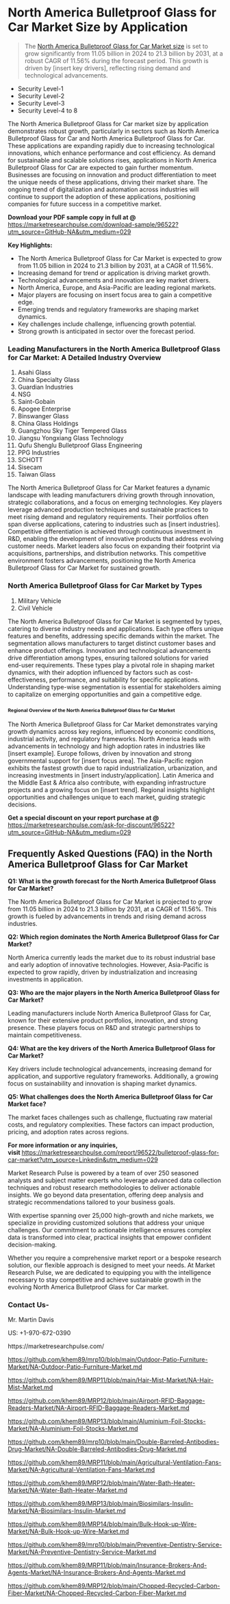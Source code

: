 <h1>North America Bulletproof Glass for Car Market&nbsp;Size by Application</h1><blockquote><p>The <a href="https://marketresearchpulse.com/download-sample/96522?utm_source=GitHub-NA&amp;utm_medium=029">North America Bulletproof Glass for Car Market size</a> is set to grow significantly from 11.05 billion in 2024 to 21.3 billion by 2031, at a robust CAGR of 11.56% during the forecast period. This growth is driven by [insert key drivers], reflecting rising demand and technological advancements.</p></blockquote><ul><li>Security Level-1<li> Security Level-2<li> Security Level-3<li> Security Level-4 to 8</li></ul><p>The North America Bulletproof Glass for Car market size by application demonstrates robust growth, particularly in sectors such as North America Bulletproof Glass for Car and North America Bulletproof Glass for Car. These applications are expanding rapidly due to increasing technological innovations, which enhance performance and cost efficiency. As demand for sustainable and scalable solutions rises, applications in North America Bulletproof Glass for Car are expected to gain further momentum. Businesses are focusing on innovation and product differentiation to meet the unique needs of these applications, driving their market share. The ongoing trend of digitalization and automation across industries will continue to support the adoption of these applications, positioning companies for future success in a competitive market.</p><p><strong>Download your PDF sample copy in full at @ </strong><a href="https://marketresearchpulse.com/download-sample/96522?utm_source=GitHub-NA&amp;utm_medium=029">https://marketresearchpulse.com/download-sample/96522?utm_source=GitHub-NA&amp;utm_medium=029</a></p><p><strong>Key Highlights: </strong></p><ul><li>The North America Bulletproof Glass for Car Market is expected to grow from 11.05 billion in 2024 to 21.3 billion by 2031, at a CAGR of 11.56%.</li><li>Increasing demand for trend or application is driving market growth.</li><li>Technological advancements and innovation are key market drivers.</li><li>North America, Europe, and Asia-Pacific are leading regional markets.</li><li>Major players are focusing on insert focus area to gain a competitive edge.</li><li>Emerging trends and regulatory frameworks are shaping market dynamics.</li><li>Key challenges include challenge, influencing growth potential.</li><li>Strong growth is anticipated in sector over the forecast period.</li></ul><h3>Leading Manufacturers in the North America Bulletproof Glass for Car Market: A Detailed Industry Overview</h3><ol><li>Asahi Glass</li><li>China Specialty Glass</li><li>Guardian Industries</li><li>NSG</li><li>Saint-Gobain</li><li>Apogee Enterprise</li><li>Binswanger Glass</li><li>China Glass Holdings</li><li>Guangzhou Sky Tiger Tempered Glass</li><li>Jiangsu Yongxiang Glass Technology</li><li>Qufu Shenglu Bulletproof Glass Engineering</li><li>PPG Industries</li><li>SCHOTT</li><li>Sisecam</li><li>Taiwan Glass</li></ol><div class="flex max-w-full flex-col flex-grow"><div class="min-h-8 text-message flex w-full flex-col items-end gap-2 whitespace-normal break-words [.text-message+&amp;]:mt-5" dir="auto" data-message-author-role="assistant" data-message-id="fd8432e4-4910-450d-b182-61b7bfb0a01f" data-message-model-slug="gpt-4o"><div class="flex w-full flex-col gap-1 empty:hidden first:pt-[3px]"><div class="markdown prose w-full break-words dark:prose-invert light"><p>The North America Bulletproof Glass for Car Market features a dynamic landscape with leading manufacturers driving growth through innovation, strategic collaborations, and a focus on emerging technologies. Key players leverage advanced production techniques and sustainable practices to meet rising demand and regulatory requirements. Their portfolios often span diverse applications, catering to industries such as [insert industries]. Competitive differentiation is achieved through continuous investment in R&amp;D, enabling the development of innovative products that address evolving customer needs. Market leaders also focus on expanding their footprint via acquisitions, partnerships, and distribution networks. This competitive environment fosters advancements, positioning the North America Bulletproof Glass for Car Market for sustained growth.</p></div></div></div></div><h3>North America Bulletproof Glass for Car Market by Types</h3><ol><li>Military Vehicle<li> Civil Vehicle</li></ol><div class="flex max-w-full flex-col flex-grow"><div class="min-h-8 text-message flex w-full flex-col items-end gap-2 whitespace-normal break-words [.text-message+&amp;]:mt-5" dir="auto" data-message-author-role="assistant" data-message-id="084470be-0bb7-4664-bddf-5156b4f41249" data-message-model-slug="gpt-4o-mini"><div class="flex w-full flex-col gap-1 empty:hidden first:pt-[3px]"><div class="markdown prose w-full break-words dark:prose-invert light"><p>The North America Bulletproof Glass for Car Market is segmented by types, catering to diverse industry needs and applications. Each type offers unique features and benefits, addressing specific demands within the market. The segmentation allows manufacturers to target distinct customer bases and enhance product offerings. Innovation and technological advancements drive differentiation among types, ensuring tailored solutions for varied end-user requirements. These types play a pivotal role in shaping market dynamics, with their adoption influenced by factors such as cost-effectiveness, performance, and suitability for specific applications. Understanding type-wise segmentation is essential for stakeholders aiming to capitalize on emerging opportunities and gain a competitive edge.</p></div></div></div></div><h3><span style="font-size: 11px;">Regional Overview of the North America Bulletproof Glass for Car Market</span></h3><div class="flex max-w-full flex-col flex-grow"><div class="min-h-8 text-message flex w-full flex-col items-end gap-2 whitespace-normal break-words [.text-message+&amp;]:mt-5" dir="auto" data-message-author-role="assistant" data-message-id="e9038762-ce64-4e30-91c9-9bd413514231" data-message-model-slug="gpt-4o-mini"><div class="flex w-full flex-col gap-1 empty:hidden first:pt-[3px]"><div class="markdown prose w-full break-words dark:prose-invert light"><p>The North America Bulletproof Glass for Car Market demonstrates varying growth dynamics across key regions, influenced by economic conditions, industrial activity, and regulatory frameworks. North America leads with advancements in technology and high adoption rates in industries like [insert example]. Europe follows, driven by innovation and strong governmental support for [insert focus area]. The Asia-Pacific region exhibits the fastest growth due to rapid industrialization, urbanization, and increasing investments in [insert industry/application]. Latin America and the Middle East &amp; Africa also contribute, with expanding infrastructure projects and a growing focus on [insert trend]. Regional insights highlight opportunities and challenges unique to each market, guiding strategic decisions.</p></div></div></div></div><p><strong>Get a special discount on your report purchase at @ </strong><a href="https://marketresearchpulse.com/ask-for-discount/96522?utm_source=GitHub-NA&amp;utm_medium=029">https://marketresearchpulse.com/ask-for-discount/96522?utm_source=GitHub-NA&amp;utm_medium=029</a></p><h2>Frequently Asked Questions (FAQ) in the North America Bulletproof Glass for Car Market</h2><p><strong>Q1: What is the growth forecast for the North America Bulletproof Glass for Car Market?</strong></p><p>The North America Bulletproof Glass for Car Market is projected to grow from 11.05 billion in 2024 to 21.3 billion by 2031, at a CAGR of 11.56%. This growth is fueled by advancements in trends and rising demand across industries.</p><p><strong>Q2: Which region dominates the North America Bulletproof Glass for Car Market?</strong></p><p>North America currently leads the market due to its robust industrial base and early adoption of innovative technologies. However, Asia-Pacific is expected to grow rapidly, driven by industrialization and increasing investments in application.</p><p><strong>Q3: Who are the major players in the North America Bulletproof Glass for Car Market?</strong></p><p>Leading manufacturers include North America Bulletproof Glass for Car, known for their extensive product portfolios, innovation, and strong presence. These players focus on R&amp;D and strategic partnerships to maintain competitiveness.</p><p><strong>Q4: What are the key drivers of the North America Bulletproof Glass for Car Market?</strong></p><p>Key drivers include technological advancements, increasing demand for application, and supportive regulatory frameworks. Additionally, a growing focus on sustainability and innovation is shaping market dynamics.</p><p><strong>Q5: What challenges does the North America Bulletproof Glass for Car Market face?</strong></p><p>The market faces challenges such as challenge, fluctuating raw material costs, and regulatory complexities. These factors can impact production, pricing, and adoption rates across regions.</p><p><strong>For more information or any inquiries, visit&nbsp;</strong><a href="https://marketresearchpulse.com/report/96522/bulletproof-glass-for-car-market?utm_source=Linkedin&utm_medium=029">https://marketresearchpulse.com/report/96522/bulletproof-glass-for-car-market?utm_source=Linkedin&utm_medium=029</a></p><p>Market Research Pulse is powered by a team of over 250 seasoned analysts and subject matter experts who leverage advanced data collection techniques and robust research methodologies to deliver actionable insights. We go beyond data presentation, offering deep analysis and strategic recommendations tailored to your business goals.</p><p>With expertise spanning over 25,000 high-growth and niche markets, we specialize in providing customized solutions that address your unique challenges. Our commitment to actionable intelligence ensures complex data is transformed into clear, practical insights that empower confident decision-making.</p><p>Whether you require a comprehensive market report or a bespoke research solution, our flexible approach is designed to meet your needs. At Market Research Pulse, we are dedicated to equipping you with the intelligence necessary to stay competitive and achieve sustainable growth in the evolving North America Bulletproof Glass for Car market.</p><h3><strong>Contact Us-</strong></h3><p>Mr. Martin Davis</p><p>US: +1-970-672-0390</p><p>https://marketresearchpulse.com/</p><p><a href="https://github.com/khem89/mrp10/blob/main/Outdoor-Patio-Furniture-Market/NA-Outdoor-Patio-Furniture-Market.md">https://github.com/khem89/mrp10/blob/main/Outdoor-Patio-Furniture-Market/NA-Outdoor-Patio-Furniture-Market.md</a></p><p><a href="https://github.com/khem89/MRP11/blob/main/Hair-Mist-Market/NA-Hair-Mist-Market.md">https://github.com/khem89/MRP11/blob/main/Hair-Mist-Market/NA-Hair-Mist-Market.md</a></p><p><a href="https://github.com/khem89/MRP12/blob/main/Airport-RFID-Baggage-Readers-Market/NA-Airport-RFID-Baggage-Readers-Market.md">https://github.com/khem89/MRP12/blob/main/Airport-RFID-Baggage-Readers-Market/NA-Airport-RFID-Baggage-Readers-Market.md</a></p><p><a href="https://github.com/khem89/MRP13/blob/main/Aluminium-Foil-Stocks-Market/NA-Aluminium-Foil-Stocks-Market.md">https://github.com/khem89/MRP13/blob/main/Aluminium-Foil-Stocks-Market/NA-Aluminium-Foil-Stocks-Market.md</a></p><p><a href="https://github.com/khem89/mrp10/blob/main/Double-Barreled-Antibodies-Drug-Market/NA-Double-Barreled-Antibodies-Drug-Market.md">https://github.com/khem89/mrp10/blob/main/Double-Barreled-Antibodies-Drug-Market/NA-Double-Barreled-Antibodies-Drug-Market.md</a></p><p><a href="https://github.com/khem89/MRP11/blob/main/Agricultural-Ventilation-Fans-Market/NA-Agricultural-Ventilation-Fans-Market.md">https://github.com/khem89/MRP11/blob/main/Agricultural-Ventilation-Fans-Market/NA-Agricultural-Ventilation-Fans-Market.md</a></p><p><a href="https://github.com/khem89/MRP12/blob/main/Water-Bath-Heater-Market/NA-Water-Bath-Heater-Market.md">https://github.com/khem89/MRP12/blob/main/Water-Bath-Heater-Market/NA-Water-Bath-Heater-Market.md</a></p><p><a href="https://github.com/khem89/MRP13/blob/main/Biosimilars-Insulin-Market/NA-Biosimilars-Insulin-Market.md">https://github.com/khem89/MRP13/blob/main/Biosimilars-Insulin-Market/NA-Biosimilars-Insulin-Market.md</a></p><p><a href="https://github.com/khem89/MRP14/blob/main/Bulk-Hook-up-Wire-Market/NA-Bulk-Hook-up-Wire-Market.md">https://github.com/khem89/MRP14/blob/main/Bulk-Hook-up-Wire-Market/NA-Bulk-Hook-up-Wire-Market.md</a></p><p><a href="https://github.com/khem89/mrp10/blob/main/Preventive-Dentistry-Service-Market/NA-Preventive-Dentistry-Service-Market.md">https://github.com/khem89/mrp10/blob/main/Preventive-Dentistry-Service-Market/NA-Preventive-Dentistry-Service-Market.md</a></p><p><a href="https://github.com/khem89/MRP11/blob/main/Insurance-Brokers-And-Agents-Market/NA-Insurance-Brokers-And-Agents-Market.md">https://github.com/khem89/MRP11/blob/main/Insurance-Brokers-And-Agents-Market/NA-Insurance-Brokers-And-Agents-Market.md</a></p><p><a href="https://github.com/khem89/MRP12/blob/main/Chopped-Recycled-Carbon-Fiber-Market/NA-Chopped-Recycled-Carbon-Fiber-Market.md">https://github.com/khem89/MRP12/blob/main/Chopped-Recycled-Carbon-Fiber-Market/NA-Chopped-Recycled-Carbon-Fiber-Market.md</a></p>
